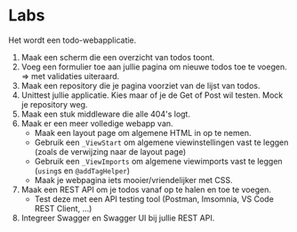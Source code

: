# Labs

Het wordt een todo-webapplicatie.

1. Maak een scherm die een overzicht van todos toont.
2. Voeg een formulier toe aan jullie pagina om nieuwe todos toe te voegen.
   => met validaties uiteraard.
3. Maak een repository die je pagina voorziet van de lijst van todos.
4. Unittest jullie applicatie. Kies maar of je de Get of Post wil testen. Mock je repository weg.
5. Maak een stuk middleware die alle 404's logt.
6. Maak er een meer volledige webapp van.
   * Maak een layout page om algemene HTML in op te nemen.
   * Gebruik een `_ViewStart` om algemene viewinstellingen vast te leggen (zoals de verwijzing naar de layout page)
   * Gebruik een `_ViewImports` om algemene viewimports vast te leggen (`using`s en `@addTagHelper`)
   * Maak je webpagina iets mooier/vriendelijker met CSS.
7. Maak een REST API om je todos vanaf op te halen en toe te voegen.
   * Test deze met een API testing tool (Postman, Imsomnia, VS Code REST Client, ...)
8. Integreer Swagger en Swagger UI bij jullie REST API.


